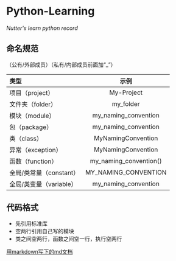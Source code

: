 # Python-Learning
*Nutter's learn python record*

## 命名规范
（公有/外部成员）（私有/内部成员前面加“_”）

| 类型               |           示例            |
|:-----------------|:-----------------------:|
| 项目（project）      |       My-Project        |
| 文件夹（folder）      |        my_folder        |
| 模块（module）       |  my_naming_convention   |
| 包（package）       |  my_naming_convention   |
| 类（class）         |   MyNamingConvention    |
| 异常（exception）    |   MyNamingConvention    |
| 函数（function）     | my_naming_convention()  |
| 全局/类常量（constant） |  MY_NAMING_CONVENTION   |
| 全局/类变量（variable） |  my_naming_convention   |

## 代码格式
* 先引用标准库
* 空两行引用自己写的模块
* 类之间空两行，函数之间空一行，执行空两行



[用markdown写下的md文档](https://blog.csdn.net/weixin_42454243/article/details/125147785)